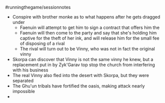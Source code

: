 #runningthegame/sessionnotes

- Conspire with brother monke as to what happens after he gets dragged under
	- Faenuin will attempt to get him to sign a contract that offers him the 
	- Faenuin will then come to the party and say that she's holding him captive for the theft of her ink, and will release him for the small fee of disposing of a rival
	- The rival will turn out to be Vinny, who was not in fact the original vinny
- Skorpa can discover that Vinny is not the same vinny he knew, but a replacement put in by Zyk'Garav top stop the church from interfering with his business
- The real Vinny also fled into the desert with Skorpa, but they were separated
- The Ghu'un tribals have fortified the oasis, making attack nearly impossible
- 